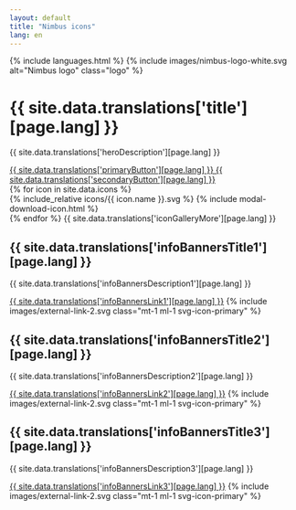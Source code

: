 ```yaml
---
layout: default
title: "Nimbus icons"
lang: en
---
```


<div class="container"> 
	<div class="row mt-4"> 
		<div class="col col-md-10">
			{% include languages.html %}
			{% include images/nimbus-logo-white.svg alt="Nimbus logo" class="logo" %}
			<div class="hero justify-content-left"> 
				<h1 class="hero-title mb-0">
				{{ site.data.translations['title'][page.lang] }}
				</h1>
				<p class="mt-0 mb-5">
				{{ site.data.translations['heroDescription'][page.lang] }}
				</p>
				<span>
					<a class="btn btn-primary mr-3" href="www.tiendanube.com">{{ site.data.translations['primaryButton'][page.lang] }} </a>
					<a class="btn btn-link" href="www.tiendanube.com"> {{ site.data.translations['secondaryButton'][page.lang] }} </a>
				</span> 
			</div>
		</div>
	</div>
	<div class="row mt-5">
		<div class="col col-md-10 icon-gallery-wrapper">
			<div class="js-icon-gallery-mask icon-gallery-mask">
				{% for icon in site.data.icons %}
				    <div data-name="{{ icon.name }}" data-url="icons/{{ icon.name }}.svg" class="js-icon icon-gallery-item">
				    	<span class="icon-gallery-svg">
				    		{% include_relative icons/{{ icon.name }}.svg %}
				    	</span>
				    	{% include modal-download-icon.html %}
				    </div>
				{% endfor %}
				<span class="js-icon-gallery-extend icon-gallery-extend">{{ site.data.translations['iconGalleryMore'][page.lang] }} </span>
			</div>
			<div class="js-icon-gallery-end icon-gallery-end"></div>
		</div>
	</div>
	<div class="row my-5 align-items-top"> 
		<div class="col-12 col-md-4 m-0"> 
			<h2 class="mb-1">{{ site.data.translations['infoBannersTitle1'][page.lang] }}</h2>
			<p class="m-0 mb-2">{{ site.data.translations['infoBannersDescription1'][page.lang] }}</p>
			<a class="btn-link font-s" href="www.tiendanube.com">{{ site.data.translations['infoBannersLink1'][page.lang] }}</a>
			{% include images/external-link-2.svg class="mt-1 ml-1 svg-icon-primary" %}
		</div>
		<div class="col-12 col-md-4 m-0"> 
			<h2 class="mb-1">{{ site.data.translations['infoBannersTitle2'][page.lang] }}</h2>
			<p class="mt-0 mb-2">{{ site.data.translations['infoBannersDescription2'][page.lang] }}</p>
			<a class="btn-link font-s" href="https://github.com/TiendaNube/nimbus-icons">{{ site.data.translations['infoBannersLink2'][page.lang] }}</a>
			{% include images/external-link-2.svg class="mt-1 ml-1 svg-icon-primary" %}
		</div>
		<div class="col-12 col-md-4 m-0"> 
			<h2 class="mb-1">{{ site.data.translations['infoBannersTitle3'][page.lang] }}</h2>
			<p class="mt-0 mb-2">{{ site.data.translations['infoBannersDescription3'][page.lang] }}</p>
			<a class="btn-link font-s" href="styleguide.html">{{ site.data.translations['infoBannersLink3'][page.lang] }}</a> 
			{% include images/external-link-2.svg class="mt-1 ml-1 svg-icon-primary" %}
		</div>
	</div>
	<div class="row justify-content-center"> 
		<div class="col-md-6"> 
		</div>
	</div>
</div>